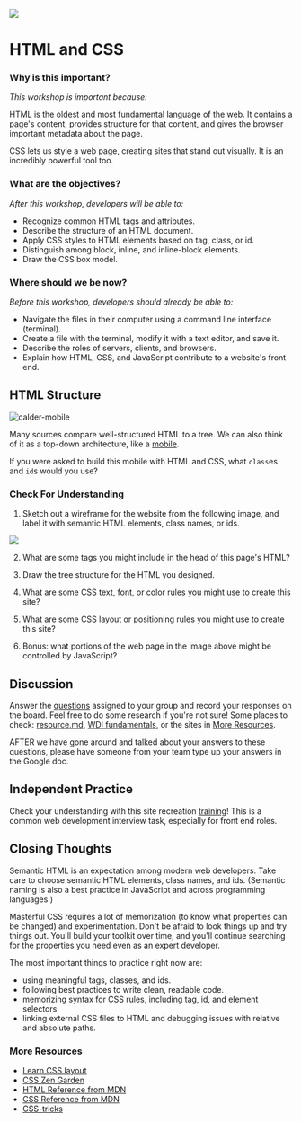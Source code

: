<!--
Creator: SF WDI team - editing by Cory Fauver and Michelle Ferreirae
Market: SF
-->

![](https://ga-dash.s3.amazonaws.com/production/assets/logo-9f88ae6c9c3871690e33280fcf557f33.png)

# HTML and CSS

### Why is this important?
<!-- framing the "why" in big-picture/real world examples -->
*This workshop is important because:*

HTML is the oldest and most fundamental language of the web.  It contains a page's content, provides structure for that content, and gives the browser important metadata about the page.

CSS lets us style a web page, creating sites that stand out visually. It is an incredibly powerful tool too.

### What are the objectives?
<!-- specific/measurable goal for students to achieve -->
*After this workshop, developers will be able to:*

- Recognize common HTML tags and attributes.
- Describe the structure of an HTML document.
- Apply CSS styles to HTML elements based on tag, class, or id.
- Distinguish among block, inline, and inline-block elements.
- Draw the CSS box model.

### Where should we be now?
<!-- call out the skills that are prerequisites -->
*Before this workshop, developers should already be able to:*

- Navigate the files in their computer using a command line interface (terminal).
- Create a file with the terminal, modify it with a text editor, and save it.
- Describe the roles of servers, clients, and browsers.
- Explain how HTML, CSS, and JavaScript contribute to a website's front end.

## HTML Structure

![calder-mobile](https://cloud.githubusercontent.com/assets/7833470/10673045/8edabf9c-78a8-11e5-9c61-5587d2389da9.jpg)

Many sources compare well-structured HTML to a tree. We can also think of it as a top-down architecture, like a [mobile](https://en.wikipedia.org/wiki/Mobile_(sculpture)).

If you were asked to build this mobile with HTML and CSS, what `class`es and `id`s would you use?

### Check For Understanding

1. Sketch out a wireframe for the website from the following image, and label it with semantic HTML elements, class names, or ids.

  ![](https://cloud.githubusercontent.com/assets/3254910/17682332/b2c259dc-62ff-11e6-9fdd-7bd0bb620ba9.png)

2. What are some tags you might include in the head of this page's HTML?

3. Draw the tree structure for the HTML you designed.

4. What are some CSS text, font, or color rules you might use to create this site?

5. What are some CSS layout or positioning rules you might use to create this site?

4. Bonus: what portions of the web page in the image above might be controlled by JavaScript?


## Discussion

Answer the [questions](https://docs.google.com/document/d/1-UcTtzyCdG3CqL3BgNPMSci3kn4KPfGLatYHcSJshvw/edit) assigned to your group and record your responses on the board. Feel free to do some research if you're not sure! Some places to check: [resource.md](resource.md), [WDI fundamentals](http://fundamentals.generalassemb.ly/), or the sites in [More Resources](#more-resources).

AFTER we have gone around and talked about your answers to these questions, please have someone from your team type up your answers in the Google doc.

## Independent Practice

Check your understanding with this site recreation [training](https://github.com/SF-WDI-LABS/site-recreation)!  This is a common web development interview task, especially for front end roles.


## Closing Thoughts

Semantic HTML is an expectation among modern web developers. Take care to choose semantic HTML elements, class names, and ids. (Semantic naming is also a best practice in JavaScript and across programming languages.)

Masterful CSS requires a lot of memorization (to know what properties can be changed) and experimentation. Don't be afraid to look things up and try things out. You'll build your toolkit over time, and you'll continue searching for the properties you need even as an expert developer.

The most important things to practice right now are:

- using meaningful tags, classes, and ids.
- following best practices to write clean, readable code.
- memorizing syntax for CSS rules, including tag, id, and element selectors.  
- linking external CSS files to HTML and debugging issues with relative and absolute paths.


### More Resources

* [Learn CSS layout](http://learnlayout.com/)
* [CSS Zen Garden](http://www.csszengarden.com/)
* [HTML Reference from MDN](https://developer.mozilla.org/en-US/docs/Web/HTML)
* [CSS Reference from MDN](https://developer.mozilla.org/en-US/docs/Web/CSS)
* [CSS-tricks](https://css-tricks.com/)
